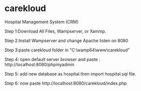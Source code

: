 # carekloud
Hospital Management System (CRM)

Step 1:Download All Files, Wampserver, or Xammp.

Step 2:Install Wampserver and change Apache listen on 8080

Step 3:paste carekloud folder in "C:\wamp64\www\carekloud"

Step 4: open default server browser and paste : http://localhost:8080/phpmyadmin

Step 5: add new database as hospital.then import hospital.sql file.

Step 6: now paste http://localhost:8080/carekloud/index.php 
